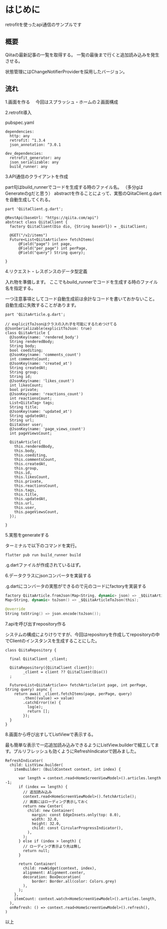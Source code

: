 # はじめに

retrofitを使ったapi通信のサンプルです

## 概要

Qiitaの最新記事の一覧を取得する。
一覧の最後まで行くと追加読み込みを発生させる。

状態管理にはChangeNotifierProviderを採用したバージョン。

## 流れ

1.画面を作る
　今回はスプラッシュ・ホームの２画面構成

2.retrofit導入

pubspec.yaml
```
dependencies:
  http: any
  retrofit: ^1.3.4
  json_annotation: ^3.0.1

dev_dependencies:
  retrofit_generator: any
  json_serializable: any
  build_runner: any
```

3.API通信のクライアントを作成

part句はbuild_runnerでコードを生成する時のファイル名。
（多分gはGenerateのgだと思う）
abstractを作ることによって、実態のQiitaClient.g.dartを自動生成してくれる。
```
part 'QiitaClient.g.dart';

@RestApi(baseUrl: "https://qiita.com/api")
abstract class QiitaClient {
  factory QiitaClient(Dio dio, {String baseUrl}) = _QiitaClient;

  @GET("/v2/items")
  Future<List<QiitaArticle>> fetchItems(
      @Field("page") int page,
      @Field("per_page") int perPage,
      @Field("query") String query);

}
```

4.リクエスト・レスポンスのデータ型定義

入れ物を準備します。
ここでもbuild_runnerでコードを生成する時のファイル名を指定する。

一つ注意事項としてコード自動生成前は余計なコードを書いておかないこと。
自動生成に失敗することがあります。
```
part 'QiitaArticle.g.dart';

// explicitToJsonはクラスの入れ子を可能にするためつけてる
@JsonSerializable(explicitToJson: true)
class QiitaArticle {
  @JsonKey(name: 'rendered_body')
  String renderedBody;
  String body;
  bool coediting;
  @JsonKey(name: 'comments_count')
  int commentsCount;
  @JsonKey(name: 'created_at')
  String createdAt;
  String group;
  String id;
  @JsonKey(name: 'likes_count')
  int likesCount;
  bool private;
  @JsonKey(name: 'reactions_count')
  int reactionsCount;
  List<QiitaTag> tags;
  String title;
  @JsonKey(name: 'updated_at')
  String updatedAt;
  String url;
  QiitaUser user;
  @JsonKey(name: 'page_views_count')
  int pageViewsCount;

  QiitaArticle({
    this.renderedBody,
    this.body,
    this.coediting,
    this.commentsCount,
    this.createdAt,
    this.group,
    this.id,
    this.likesCount,
    this.private,
    this.reactionsCount,
    this.tags,
    this.title,
    this.updatedAt,
    this.url,
    this.user,
    this.pageViewsCount,
  });

}
```

5.実態をgenerateする

ターミナルで以下のコマンドを実行。

```
flutter pub run build_runner build
```
.g.dartファイルが作成されているはず。

6.データクラスにjsonコンバータを実装する

.g.dartにコンバータの実態ができるので元のコードにfactoryを実装する

```swift
factory QiitaArticle.fromJson(Map<String, dynamic> json) => _$QiitaArticleFromJson(json);
Map<String, dynamic> toJson() => _$QiitaArticleToJson(this);

@override
String toString() => json.encode(toJson());

```

7.apiを呼び出すrepository作る

システムの構成によりけりですが、今回はrepositoryを作成してrepositoryの中でClientのインスタンスを生成することにした。

```
class QiitaRepository {

  final QiitaClient _client;

  QiitaRepository({QiitaClient client}):
        _client = client ?? QiitaClient(Dio())
  ;

  Future<List<QiitaArticle>> fetchArticle(int page, int perPage, String query) async {
    return await _client.fetchItems(page, perPage, query)
        .then((value) => value)
        .catchError((e) {
          log(e);
          return [];
        });
  }
}
```

8.画面から呼び出すしてListViewで表示する。

最も簡単な表示で一応追加読み込みできるようにListView.builderで細工してます。プルリフレッシュも効くようにRefreshIndicatorで囲みました。

```
RefreshIndicator(
  child: ListView.builder(
    itemBuilder: (BuildContext context, int index) {

      var length = context.read<HomeScreenViewModel>().articles.length -1;
      if (index == length) {
        // 追加読み込み
        context.read<HomeScreenViewModel>().fetchArticle();
        // 画面にはローディング表示しておく
        return new Center(
          child: new Container(
            margin: const EdgeInsets.only(top: 8.0),
            width: 32.0,
            height: 32.0,
            child: const CircularProgressIndicator(),
          ),
        );
      } else if (index > length) {
        // ローディング表示より先は無し
        return null;
      }

      return Container(
        child: rowWidget(context, index),
        alignment: Alignment.center,
        decoration: BoxDecoration(
            border: Border.all(color: Colors.grey)
        ),
      );
    },
    itemCount: context.watch<HomeScreenViewModel>().articles.length,
  ),
  onRefresh: () => context.read<HomeScreenViewModel>().refresh(),
)
```

以上
